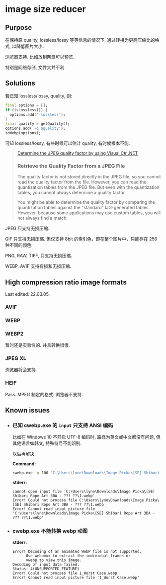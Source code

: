 # image size reducer

## Purpose

在保持原 quality, lossless/lossy 等等信息的情况下, 通过转换为更高压缩比的格式,
以降低图片大小.

浏览器支持. 比如放到网盘可以预览.

特别是网络存储, 文件大并不利.

## Solutions

若已知 lossless/lossy, quality, 则:

```dart
final options = [];
if (isLossless()) {
  options.add('-lossless');
}
final quality = getQuality();
options.add('-q $quality');
toWebp(options);

```

可知 lossless/lossy, 有些时候可以估计 quality, 有时候根本不能.

> [Determine the JPEG quality factor by using Visual C# .NET](https://web.archive.org/web/20150328083839/http://support.microsoft.com:80/en-us/kb/324790)
>
> ### Retrieve the Quality Factor from a JPEG File
>
> The quality factor is not stored directly in the JPEG file, so you cannot read
> the quality factor from the file. However, you can read the quantization tables
> from the JPEG file. But even with the quantization tables, you cannot always
> determine a quality factor.
>
> You might be able to determine the quality factor by comparing the quantization tables
> against the "standard" IJG-generated tables. However, because some applications may
> use custom tables, you will not always find a match.

JPEG 只支持无损压缩.

GIF 只支持无损压缩. 但仅支持 8bit 的索引色，即在整个图片中，只能存在 256 种不同的颜色.

PNG, RAW, TIFF, 只支持无损压缩.

WEBP, AVIF 支持有损和无损压缩.

## High compression ratio image formats

Last edited: 22.03.05.

### AVIF

### WEBP

### WEBP2

暂时还是实验性的. 并且转换很慢.

### JPEG XL

浏览器将会支持.

### HEIF

Pass. MPEG 制定的格式. 浏览器不支持.

## Known issues

- ### 已知 cwebp.exe 的 `input` 只支持 ANSI 编码

  比如在 Windows 10 不开启 UTF-8 编码时, 路径为英文或中文都没有问题, 
  但其他语言如韩文, 特殊符号不能识别.
  
  以后再解决.

  **Command:**

  ```bat
  cwebp.exe -q 100 "C:\Users\lyne\Downloads\Image Picka\[SE] Shibari Rope Art 3BA - 개념글 모음\1.webp"
  ```

  **stderr:**

  ```text
  cannot open input file 'C:\Users\lyne\Downloads\Image Picka\[SE] Shibari Rope Art 3BA - ??? ??\1.webp'
  Error! Could not process file C:\Users\lyne\Downloads\Image Picka\[SE] Shibari Rope Art 3BA - ??? ??\1.webp
  Error! Cannot read input picture file 'C:\Users\lyne\Downloads\Image Picka\[SE] Shibari Rope Art 3BA - ??? ??\1.webp'
  ```

- ### cwebp.exe 不能转换 webp 动图

  **stderr:**

  ```text
  Error! Decoding of an animated WebP file is not supported.
        Use webpmux to extract the individual frames or
        vwebp to view this image.
  Decoding of input data failed.
  Status: 4(UNSUPPORTED_FEATURE)
  Error! Could not process file 1_Worst Case.webp
  Error! Cannot read input picture file '1_Worst Case.webp'
  ```
